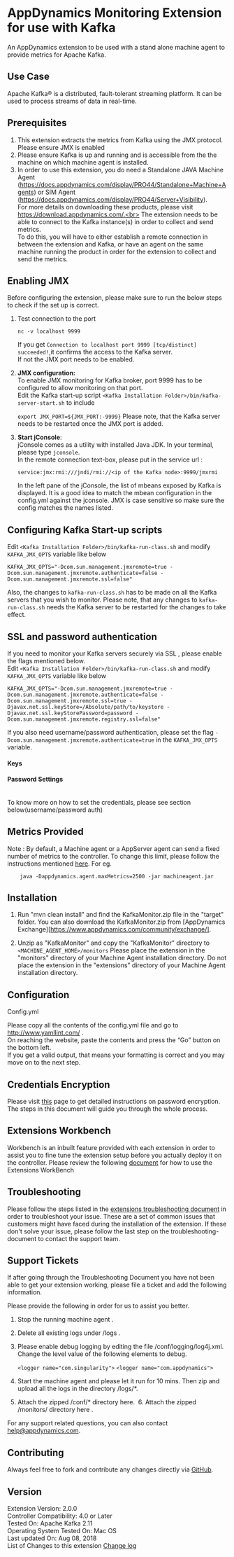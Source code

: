 AppDynamics Monitoring Extension for use with Kafka
===================================================
An AppDynamics extension to be used with a stand alone machine agent to provide metrics for Apache Kafka.


## Use Case ##
Apache Kafka® is a distributed, fault-tolerant streaming platform. It can be used to process streams of data in
real-time.

## Prerequisites ##

1.  This extension extracts the metrics from Kafka using the JMX protocol.
    Please ensure JMX is enabled <link to jmx section>
2.  Please ensure Kafka is up and running and is accessible from the the machine on which machine agent is installed.
3.  In order to use this extension, you do need a Standalone JAVA Machine Agent
    (https://docs.appdynamics.com/display/PRO44/Standalone+Machine+Agents)
    or SIM Agent (https://docs.appdynamics.com/display/PRO44/Server+Visibility).<br>
    For more details on downloading these products, please  visit https://download.appdynamics.com/.<br>
    The extension needs to be able to connect to the Kafka instance(s) in order to collect and send metrics.<br>
    To do this, you will have to either establish a remote connection in between the extension and Kafka,
    or have an agent on the same machine running the product in order for the extension to collect and send the metrics.

## Enabling JMX
Before configuring the extension, please make sure to run the below steps to check if the set up is correct.
1. Test connection to the port
   ```
   nc -v localhost 9999
   ```   
  
    If you get ```Connection to localhost port 9999 [tcp/distinct] succeeded!```,it confirms the access to the Kafka server. 
    <br>If not the JMX port needs to be enabled.
  
2.  <b>JMX configuration:</b>
    <br/>To enable JMX monitoring for Kafka broker, port 9999 has to be configured to allow monitoring on that port.
    <br>Edit the Kafka start-up script `<Kafka Installation Folder>/bin/kafka-server-start.sh` to include

       ```export JMX_PORT=${JMX_PORT:-9999}```
    Please note, that the Kafka server needs to be restarted once the JMX port is added.

3. <b>Start jConsole</b>:
   <br>jConsole comes as a utility with installed Java JDK.
   In your terminal, please type ```jconsole```.<br>
   In the remote connection text-box, please put in the service url :

   ```service:jmx:rmi:///jndi/rmi://<ip of the Kafka node>:9999/jmxrmi```

   In the left pane of the jConsole, the list of mbeans exposed by Kafka is displayed.
   It is a good idea to match the mbean configuration in the config.yml against the jconsole.
   JMX is case sensitive so make sure the config matches the names listed.
     
## Configuring Kafka Start-up scripts ##

   Edit `<Kafka Installation Folder>/bin/kafka-run-class.sh` and modify `KAFKA_JMX_OPTS` variable like below<br>
   
    KAFKA_JMX_OPTS="-Dcom.sun.management.jmxremote=true -Dcom.sun.management.jmxremote.authenticate=false -Dcom.sun.management.jmxremote.ssl=false"
    
   Also, the changes to `kafka-run-class.sh` has to be made on all the Kafka servers that you wish to monitor.
   Please note, that any changes to  `kafka-run-class.sh` needs the Kafka server to be restarted for the changes to 
   take effect. 

## SSL and password authentication ###

If you need to monitor your Kafka servers securely via SSL , please enable the flags mentioned below.
<br/>Edit `<Kafka Installation Folder>/bin/kafka-run-class.sh` and modify `KAFKA_JMX_OPTS` variable like below<br>

    KAFKA_JMX_OPTS="-Dcom.sun.management.jmxremote=true -Dcom.sun.management.jmxremote.authenticate=false -Dcom.sun.management.jmxremote.ssl=true -Djavax.net.ssl.keyStore=/Absolute/path/to/keystore -Djavax.net.ssl.keyStorePassword=password -Dcom.sun.management.jmxremote.registry.ssl=false"
    
If you also need username/password authentication, please set the flag `-Dcom.sun.management.jmxremote.authenticate=true`
in the `KAFKA_JMX_OPTS` variable.

#### Keys ####

#### Password Settings ####
<br/>To know more on how to set the credentials, please see section below(username/password auth)





## Metrics Provided ##

Note : By default, a Machine agent or a AppServer agent can send a fixed number of metrics to the controller.
To change this limit, please follow the instructions mentioned [here](http://docs.appdynamics.com/display/PRO14S/Metrics+Limits).
For eg.
```
    java -Dappdynamics.agent.maxMetrics=2500 -jar machineagent.jar
```

## Installation ##

1.  Run "mvn clean install" and find the KafkaMonitor.zip file in the "target" folder. You can also download the
    KafkaMonitor.zip from [AppDynamics Exchange][https://www.appdynamics.com/community/exchange/].

2.  Unzip as "KafkaMonitor" and copy the "KafkaMonitor" directory to `<MACHINE_AGENT_HOME>/monitors`
    Please place the extension in the "monitors" directory of your Machine Agent installation directory.
    Do not place the extension in the "extensions" directory of your Machine Agent installation directory.

## Configuration ##

Config.yml

Please copy all the contents of the config.yml file and go to http://www.yamllint.com/ . <br>
On reaching the website, paste the contents and press the “Go” button on the bottom left.<br>
If you get a valid output, that means your formatting is correct and you may move on to the next step.


## Credentials Encryption
Please visit [this](https://community.appdynamics.com/t5/Knowledge-Base/How-to-use-Password-Encryption-with-Extensions/ta-p/29397) page to get detailed instructions on password encryption. The steps in this document will guide you through the whole process.

## Extensions Workbench
Workbench is an inbuilt feature provided with each extension in order to assist you to fine tune the extension setup before you actually deploy it on the controller. Please review the following [document](https://community.appdynamics.com/t5/Knowledge-Base/How-to-use-the-Extensions-WorkBench/ta-p/30130) for how to use the Extensions WorkBench

## Troubleshooting
Please follow the steps listed in the [extensions troubleshooting document](https://community.appdynamics.com/t5/Knowledge-Base/How-to-troubleshoot-missing-custom-metrics-or-extensions-metrics/ta-p/28695) in order to troubleshoot your issue. These are a set of common issues that customers might have faced during the installation of the extension. If these don't solve your issue, please follow the last step on the troubleshooting-document to contact the support team.

## Support Tickets
If after going through the Troubleshooting Document you have not been able to get your extension working, please file a ticket and add the following information.

Please provide the following in order for us to assist you better.  

1. Stop the running machine agent .
2. Delete all existing logs under <MachineAgent>/logs .
3. Please enable debug logging by editing the file <MachineAgent>/conf/logging/log4j.xml. Change the level value of the following <logger> elements to debug. 
   
   `<logger name="com.singularity">`
   `<logger name="com.appdynamics">`
    
4. Start the machine agent and please let it run for 10 mins. Then zip and upload all the logs in the directory <MachineAgent>/logs/*.
5. Attach the zipped <MachineAgent>/conf/* directory here.
 6. Attach the zipped <MachineAgent>/monitors/<ExtensionMonitor> directory here .

For any support related questions, you can also contact help@appdynamics.com.

## Contributing
Always feel free to fork and contribute any changes directly via [GitHub](https://github.com/Appdynamics/kafka-monitoring-extension).

## Version

Extension Version: 2.0.0
<br>Controller Compatibility: 4.0 or Later
<br>Tested On: Apache Kafka 2.11
<br>Operating System Tested On:  Mac OS
<br>Last updated On: Aug 08, 2018
<br>List of Changes to this extension [Change log](https://github.com/Appdynamics/kafka-monitoring-extension/blob/master/Changelog.md)
